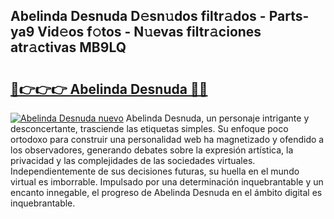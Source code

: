 ## Abelinda Desnuda D𝚎sn𝚞dos filtr𝚊dos - Parts-ya9 Vid𝚎os f𝚘tos - N𝚞evas filtr𝚊ciones atr𝚊ctivas MB9LQ

# <h2><a href="http://mbbjfe.tromn.icu/?c=Abelinda+Desnuda">🔗👉👉👉 Abelinda Desnuda 🔗🔗</a></h2>

[![Abelinda Desnuda nuevo](https://i.imgur.com/pEAQMta.gif)](http://mbbjfe.tromn.icu/?c=Abelinda+Desnuda)
Abelinda Desnuda, un personaje intrigante y desconcertante, trasciende las etiquetas simples. Su enfoque poco ortodoxo para construir una personalidad web ha magnetizado y ofendido a los observadores, generando debates sobre la expresión artística, la privacidad y las complejidades de las sociedades virtuales. Independientemente de sus decisiones futuras, su huella en el mundo virtual es imborrable. Impulsado por una determinación inquebrantable y un encanto innegable, el progreso de Abelinda Desnuda en el ámbito digital es inquebrantable.
